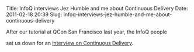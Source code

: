 Title: InfoQ interviews Jez Humble and me about Continuous Delivery
Date: 2011-02-18 20:39
Slug: infoq-interviews-jez-humble-and-me-about-continuous-delivery

After our tutorial at QCon San Francisco last year, the InfoQ people

sat us down for an [interview on Continuous
Delivery](http://www.infoq.com/interviews/jez-humble-martin-fowler-cd).

</p>

